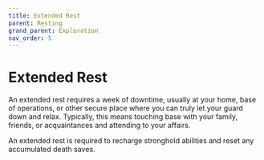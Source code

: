 ```yaml
---
title: Extended Rest
parent: Resting
grand_parent: Exploration
nav_order: 5
---
```


# Extended Rest
An extended rest requires a week of downtime, usually at your home, base of operations, or other secure place where you can truly let your guard down and relax. Typically, this means touching base with your family, friends, or acquaintances and attending to your affairs.

An extended rest is required to recharge stronghold abilities and reset any accumulated death saves.